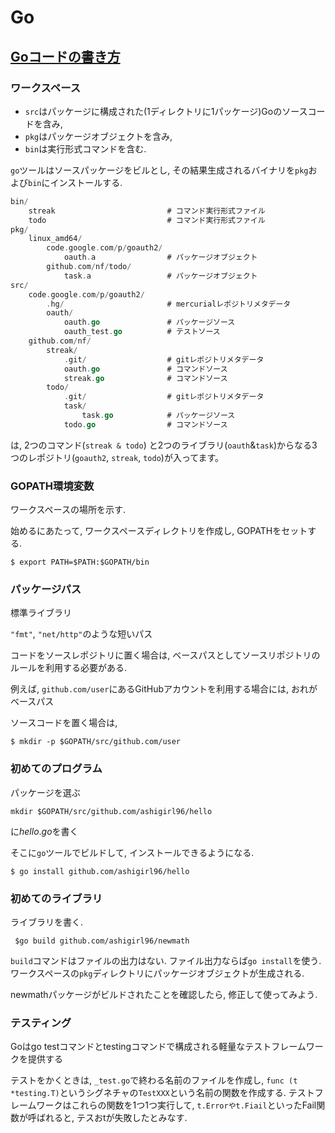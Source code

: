 # Go

## [Goコードの書き方](http://golang-jp.org/doc/code.html#PackageNames)

### ワークスペース

- `src`はパッケージに構成された(1ディレクトリに1パッケージ)Goのソースコードを含み,
- `pkg`はパッケージオブジェクトを含み,
- `bin`は実行形式コマンドを含む.

`go`ツールはソースパッケージをビルとし, その結果生成されるバイナリを`pkg`および`bin`にインストールする.

```go
bin/
    streak                         # コマンド実行形式ファイル
    todo                           # コマンド実行形式ファイル
pkg/
    linux_amd64/
        code.google.com/p/goauth2/
            oauth.a                # パッケージオブジェクト
        github.com/nf/todo/
            task.a                 # パッケージオブジェクト
src/
    code.google.com/p/goauth2/
        .hg/                       # mercurialレポジトリメタデータ
        oauth/
            oauth.go               # パッケージソース
            oauth_test.go          # テストソース
    github.com/nf/
        streak/
            .git/                  # gitレポジトリメタデータ
            oauth.go               # コマンドソース
            streak.go              # コマンドソース
        todo/
            .git/                  # gitレポジトリメタデータ
            task/
                task.go            # パッケージソース
            todo.go                # コマンドソース
```
            
は, 2つのコマンド(`streak & todo`)            と2つのライブラリ(`oauth`&`task`)からなる3つのレポジトリ(`goauth2`, `streak`, `todo`)が入ってます。

### GOPATH環境変数

ワークスペースの場所を示す.

始めるにあたって, ワークスペースディレクトリを作成し, GOPATHをセットする.

`$ export PATH=$PATH:$GOPATH/bin`

### パッケージパス

標準ライブラリ

`"fmt"`, `"net/http"`のような短いパス

コードをソースレポジトリに置く場合は, ベースパスとしてソースリポジトリのルールを利用する必要がある.

例えば, `github.com/user`にあるGitHubアカウントを利用する場合には, おれがベースパス

ソースコードを置く場合は, 

`$ mkdir -p $GOPATH/src/github.com/user`

### 初めてのプログラム

パッケージを選ぶ

`mkdir $GOPATH/src/github.com/ashigirl96/hello`

に$hello.go$を書く

そこに`go`ツールでビルドして, インストールできるようになる.

`$ go install github.com/ashigirl96/hello`

### 初めてのライブラリ

ライブラリを書く.

` $go build github.com/ashigirl96/newmath`

`build`コマンドはファイルの出力はない. ファイル出力ならば`go install`を使う. ワークスペースの`pkg`ディレクトリにパッケージオブジェクトが生成される.

newmathパッケージがビルドされたことを確認したら, 修正して使ってみよう.

### テスティング

Goはgo testコマンドとtestingコマンドで構成される軽量なテストフレームワークを提供する

テストをかくときは, `_test.go`で終わる名前のファイルを作成し, `func (t *testing.T)`というシグネチャの`TestXXX`という名前の関数を作成する. テストフレームワークはこれらの関数を1つ1つ実行して, `t.Errorやt.Fiail`といったFail関数が呼ばれると, テスおtが失敗したとみなす.




